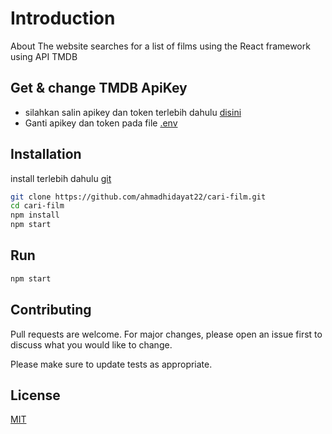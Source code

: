 # Introduction
About
The website searches for a list of films using the React framework using API TMDB

## Get & change TMDB ApiKey
- silahkan salin apikey dan token terlebih dahulu [disini](https://www.themoviedb.org/settings/api)
- Ganti apikey dan token pada file [.env](https://github.com/ahmadhidayat22/cari-film/blob/master/.env)

## Installation
install terlebih dahulu [git](https://git-scm.com/downloads)

```bash
git clone https://github.com/ahmadhidayat22/cari-film.git
cd cari-film
npm install
npm start
```

## Run

```bash
npm start
```

## Contributing

Pull requests are welcome. For major changes, please open an issue first
to discuss what you would like to change.

Please make sure to update tests as appropriate.

## License

[MIT](https://choosealicense.com/licenses/mit/)
